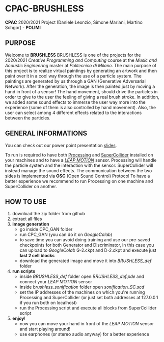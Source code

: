 # CPAC-BRUSHLESS
**CPAC** 2020/2021 Project (Daniele Leonzio, Simone Mariani, Martino Schgor) - **POLIMI**

## PURPOSE
Welcome to **BRUSHLESS**
BRUSHLESS is one of the projects for the 2020/2021 *Creative Programming and Computing* course at the *Music and Acoustic Engineering* master at *Politecnico di Milano*.
The main purpose of this project is to realize virtual paintings by generating an artwork and then paint over it in a cool way through the use of a particle system.
The paintings are generated by us through a GAN (Generative Adversarial Network).
After the generation, the image is then painted just by moving a hand in front of a sensor!
The hand movement, should drive the particles in order to give to the user the feeling of giving a real brush stroke.
In addition, we added some sound effects to immerse the user way more into the experience (some of them is also controlled by hand movement).
Also, the user can select among 4 different effects related to the interactions between the particles.


## GENERAL INFORMATIONS
You can check out our power point presentation [slides](https://docs.google.com/presentation/d/1ybYcjDjga3YgYBNOZjIyuSXWl-OYxFCdy7jCowFl5Yg/edit?usp=sharing).

To run is required to have both [Processing](https://processing.org/download/) and [SuperCollider](https://supercollider.github.io/download) installed on your machines and to have a [*LEAP MOTION*](https://www.ultraleap.com/) sensor.
Processing will handle the particle system and the interaction with the sensor.
SuperCollider will instead manage the sound effects.
The communication between the two sides is implemented via **OSC** (Open Sound Control) Protocol
To have a better experience we recommend to run Processing on one machine and SuperCollider on another.

## HOW TO USE
1. download the zip folder from github
2. extract all files
3. **image generation**
   - go inside CPC_GAN folder
   - run CPC_GAN (you can do it on *GoogleColab*)
   - to save time you can avoid doing training and use our pre-saved checkpoints for both Generator and Discriminator, in this case you can upload to *GoogleColab* G-2.ckpt and D-2.ckpt and execute just **last 2 cell blocks**
   - download the generated image and move it into *BRUSHLESS_def* folder
4. **run scripts**
   - inside *BRUSHLESS_def* folder open *BRUSHLESS_def.pde* and connect your *LEAP MOTION* sensor
   - inside *brushless_sonification* folder open *sonification_SC.scd*
   - set the IP addresses of the machines on which you're running Processing and SuperCollider (or just set both addresses at 127.0.0.1 if you run both on localhost)
   - run the Processing script and execute all blocks from SuperCollider script
5. **enjoy!**
   - now you can move your hand in front of the *LEAP MOTION* sensor and start playing around!
   - use earphones (or stereo audio anyway) for a better experience
